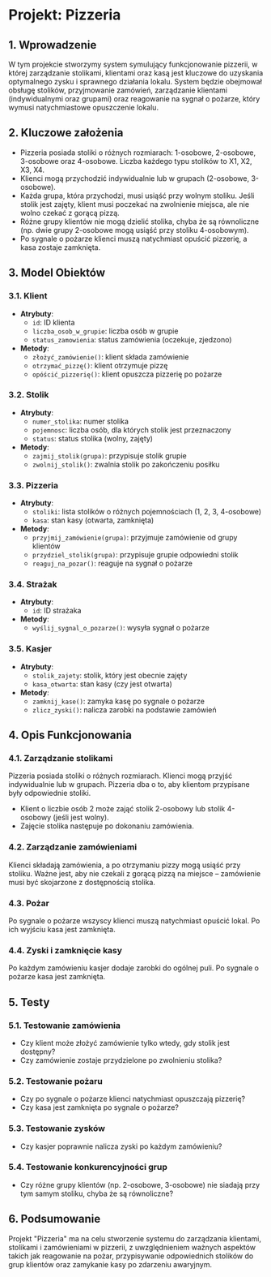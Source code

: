 
# Projekt: Pizzeria

## 1. Wprowadzenie

W tym projekcie stworzymy system symulujący funkcjonowanie pizzerii, w której zarządzanie stolikami, klientami oraz kasą jest kluczowe do uzyskania optymalnego zysku i sprawnego działania lokalu. System będzie obejmował obsługę stolików, przyjmowanie zamówień, zarządzanie klientami (indywidualnymi oraz grupami) oraz reagowanie na sygnał o pożarze, który wymusi natychmiastowe opuszczenie lokalu.

## 2. Kluczowe założenia

- Pizzeria posiada stoliki o różnych rozmiarach: 1-osobowe, 2-osobowe, 3-osobowe oraz 4-osobowe. Liczba każdego typu stolików to X1, X2, X3, X4.
- Klienci mogą przychodzić indywidualnie lub w grupach (2-osobowe, 3-osobowe).
- Każda grupa, która przychodzi, musi usiąść przy wolnym stoliku. Jeśli stolik jest zajęty, klient musi poczekać na zwolnienie miejsca, ale nie wolno czekać z gorącą pizzą.
- Różne grupy klientów nie mogą dzielić stolika, chyba że są równoliczne (np. dwie grupy 2-osobowe mogą usiąść przy stoliku 4-osobowym).
- Po sygnale o pożarze klienci muszą natychmiast opuścić pizzerię, a kasa zostaje zamknięta.

## 3. Model Obiektów

### 3.1. Klient
- **Atrybuty**:
  - `id`: ID klienta
  - `liczba_osob_w_grupie`: liczba osób w grupie
  - `status_zamowienia`: status zamówienia (oczekuje, zjedzono)
- **Metody**:
  - `złożyć_zamówienie()`: klient składa zamówienie
  - `otrzymać_pizzę()`: klient otrzymuje pizzę
  - `opóścić_pizzerię()`: klient opuszcza pizzerię po pożarze

### 3.2. Stolik
- **Atrybuty**:
  - `numer_stolika`: numer stolika
  - `pojemnosc`: liczba osób, dla których stolik jest przeznaczony
  - `status`: status stolika (wolny, zajęty)
- **Metody**:
  - `zajmij_stolik(grupa)`: przypisuje stolik grupie
  - `zwolnij_stolik()`: zwalnia stolik po zakończeniu posiłku

### 3.3. Pizzeria
- **Atrybuty**:
  - `stoliki`: lista stolików o różnych pojemnościach (1, 2, 3, 4-osobowe)
  - `kasa`: stan kasy (otwarta, zamknięta)
- **Metody**:
  - `przyjmij_zamówienie(grupa)`: przyjmuje zamówienie od grupy klientów
  - `przydziel_stolik(grupa)`: przypisuje grupie odpowiedni stolik
  - `reaguj_na_pozar()`: reaguje na sygnał o pożarze

### 3.4. Strażak
- **Atrybuty**:
  - `id`: ID strażaka
- **Metody**:
  - `wyślij_sygnal_o_pozarze()`: wysyła sygnał o pożarze

### 3.5. Kasjer
- **Atrybuty**:
  - `stolik_zajety`: stolik, który jest obecnie zajęty
  - `kasa_otwarta`: stan kasy (czy jest otwarta)
- **Metody**:
  - `zamknij_kase()`: zamyka kasę po sygnale o pożarze
  - `zlicz_zyski()`: nalicza zarobki na podstawie zamówień

## 4. Opis Funkcjonowania

### 4.1. Zarządzanie stolikami
Pizzeria posiada stoliki o różnych rozmiarach. Klienci mogą przyjść indywidualnie lub w grupach. Pizzeria dba o to, aby klientom przypisane były odpowiednie stoliki.

- Klient o liczbie osób 2 może zająć stolik 2-osobowy lub stolik 4-osobowy (jeśli jest wolny).
- Zajęcie stolika następuje po dokonaniu zamówienia.

### 4.2. Zarządzanie zamówieniami
Klienci składają zamówienia, a po otrzymaniu pizzy mogą usiąść przy stoliku. Ważne jest, aby nie czekali z gorącą pizzą na miejsce – zamówienie musi być skojarzone z dostępnością stolika.

### 4.3. Pożar
Po sygnale o pożarze wszyscy klienci muszą natychmiast opuścić lokal. Po ich wyjściu kasa jest zamknięta.

### 4.4. Zyski i zamknięcie kasy
Po każdym zamówieniu kasjer dodaje zarobki do ogólnej puli. Po sygnale o pożarze kasa jest zamknięta.

## 5. Testy

### 5.1. Testowanie zamówienia
- Czy klient może złożyć zamówienie tylko wtedy, gdy stolik jest dostępny?
- Czy zamówienie zostaje przydzielone po zwolnieniu stolika?

### 5.2. Testowanie pożaru
- Czy po sygnale o pożarze klienci natychmiast opuszczają pizzerię?
- Czy kasa jest zamknięta po sygnale o pożarze?

### 5.3. Testowanie zysków
- Czy kasjer poprawnie nalicza zyski po każdym zamówieniu?

### 5.4. Testowanie konkurencyjności grup
- Czy różne grupy klientów (np. 2-osobowe, 3-osobowe) nie siadają przy tym samym stoliku, chyba że są równoliczne?

## 6. Podsumowanie

Projekt "Pizzeria" ma na celu stworzenie systemu do zarządzania klientami, stolikami i zamówieniami w pizzerii, z uwzględnieniem ważnych aspektów takich jak reagowanie na pożar, przypisywanie odpowiednich stolików do grup klientów oraz zamykanie kasy po zdarzeniu awaryjnym.
